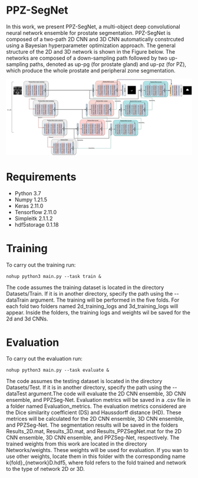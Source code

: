 # PPZ-SegNet
In this work, we present PPZ-SegNet, a multi-object deep convolutional neural network ensemble for prostate segmentation. PPZ-SegNet is composed of a two-path 2D CNN and 3D CNN automatically constrcuted using a Bayesian hyperparameter optimization approach. The general structure of the 2D and 3D network is shown in the Figure below. The networks are composed of a down-sampling path followed by two up-sampling paths, denoted as up-pg (for prostate gland) and up-pz (for PZ), which produce the whole prostate and peripheral zone segmentation. 

![alt text](https://github.com/mariabaldeon/PPZ-SegNet/blob/main/imges/PPZNetStructure.jpg)

# Requirements
* Python 3.7
* Numpy 1.21.5
* Keras 2.11.0
* Tensorflow 2.11.0
* Simpleitk 2.1.1.2
* hdf5storage 0.1.18

# Training 
To carry out the training run: 
```
nohup python3 main.py --task train & 
```
The code assumes the training dataset is located in the directory Datasets/Train. If it is in another directory, specify the path using the --dataTrain argument. The training will be performed in the five folds. For each fold two folders named 2d_training_logs and 3d_training_logs will appear. Inside the folders, the training logs and weights wil be saved for the 2d and 3d CNNs. 

# Evaluation
To carry out the evaluation run: 
```
nohup python3 main.py --task evaluate & 
```
The code assumes the testing dataset is located in the directory Datasets/Test. If it is in another directory, specify the path using the --dataTest argument.The code will evaluate the 2D CNN ensemble, 3D CNN ensemble, and PPZSeg-Net. Evaluation metrics will be saved in a .csv file in a folder named Evaluation_metrics. The evaluation  metrics considered are the Dice similarity coefficient (DS) and Haussdorff distance (HD). These metrices will be calculated for the 2D CNN ensemble, 3D CNN ensemble, and PPZSeg-Net. The segmentation results will be saved in the folders Results_2D.mat, Results_3D.mat, and Results_PPZSegNet.mat for the 2D CNN ensemble, 3D CNN ensemble, and PPZSeg-Net, respectively. The trained weights from this work are located in the directory Networks/weights. These weights will  be used for evaluation. If you wan to use other weights, locate them in this folder with the corresponding name k{fold}_{network}D.hdf5, where fold refers to the fold trained and network to the type of network 2D or 3D.  
